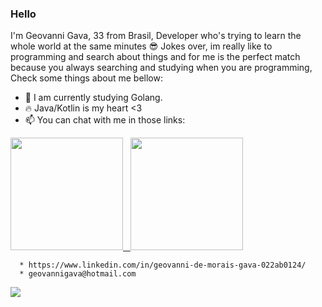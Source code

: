 ### Hello 

     
   I'm Geovanni Gava, 33 from Brasil, Developer who's trying to learn the whole world at the same minutes :sunglasses: 
   Jokes over, im really like to programming and search about things and for me is the perfect match because you always searching and studying when you are programming,
   Check some things about me bellow:

- 🔭 I am currently studying Golang.
- :fire: Java/Kotlin is my heart <3
- 📫 You can chat with me in those links: 

<a href="https://github.com/gavageovanni">
  <img height="180em" src="https://github-readme-stats.vercel.app/api/top-langs/?username=geovannigava&layout=compact&langs_count=7&theme=dracula"/>&nbsp;&nbsp;
  <img height="180em" src="https://github-readme-stats.vercel.app/api?username=geovannigava&show_icons=true&theme=dracula&include_all_commits=true&count_private=true"/>
</a>

      * https://www.linkedin.com/in/geovanni-de-morais-gava-022ab0124/
      * geovannigava@hotmail.com

       
 ![](https://komarev.com/ghpvc/?username=gavageovanni)
